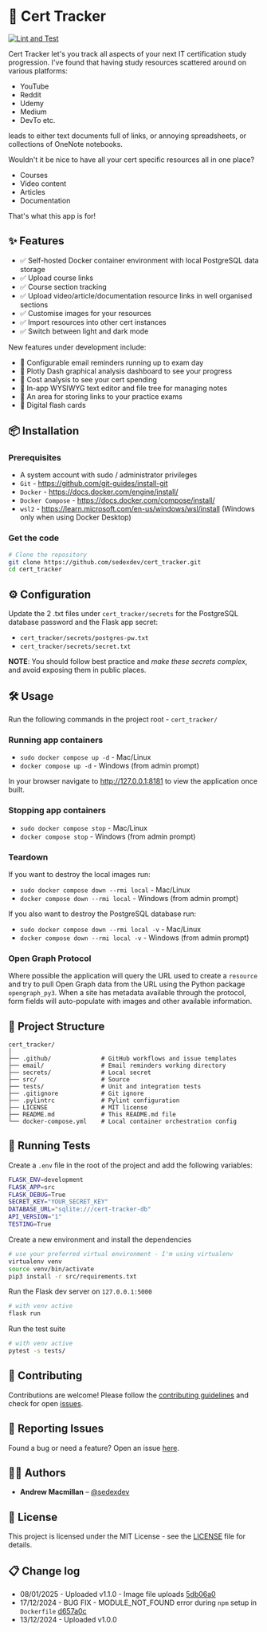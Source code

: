 # 📘 Cert Tracker

[![Lint and Test](https://github.com/sedexdev/cert_tracker/actions/workflows/test.yml/badge.svg)](https://github.com/sedexdev/cert_tracker/actions/workflows/test.yml)

Cert Tracker let's you track all aspects of your next IT certification study progression. I've found that having study resources scattered around on various platforms:

- YouTube
- Reddit
- Udemy
- Medium
- DevTo etc.

leads to either text documents full of links, or annoying spreadsheets, or collections of OneNote notebooks.

Wouldn't it be nice to have all your cert specific resources all in one place?

- Courses
- Video content
- Articles
- Documentation

That's what this app is for!

## ✨ Features

- ✅ Self-hosted Docker container environment with local PostgreSQL data storage
- ✅ Upload course links
- ✅ Course section tracking
- ✅ Upload video/article/documentation resource links in well organised sections
- ✅ Customise images for your resources
- ✅ Import resources into other cert instances
- ✅ Switch between light and dark mode

New features under development include:

- 📌 Configurable email reminders running up to exam day
- 📌 Plotly Dash graphical analysis dashboard to see your progress
- 📌 Cost analysis to see your cert spending
- 📌 In-app WYSIWYG text editor and file tree for managing notes
- 📌 An area for storing links to your practice exams
- 📌 Digital flash cards

## 📦 Installation

### Prerequisites

- A system account with sudo / administrator privileges
- `Git` - https://github.com/git-guides/install-git
- `Docker` - https://docs.docker.com/engine/install/
- `Docker Compose` - https://docs.docker.com/compose/install/
- `wsl2` - https://learn.microsoft.com/en-us/windows/wsl/install (Windows only when using Docker Desktop)

### Get the code

```bash
# Clone the repository
git clone https://github.com/sedexdev/cert_tracker.git
cd cert_tracker
```

## ⚙️ Configuration

Update the 2 .txt files under `cert_tracker/secrets` for the PostgreSQL database password and the Flask app secret:

- `cert_tracker/secrets/postgres-pw.txt`
- `cert_tracker/secrets/secret.txt`

**NOTE**: You should follow best practice and _make these secrets complex_, and avoid exposing them in public places.

## 🛠️ Usage

Run the following commands in the project root - `cert_tracker/`

### Running app containers

- `sudo docker compose up -d` - Mac/Linux
- `docker compose up -d` - Windows (from admin prompt)

In your browser navigate to http://127.0.0.1:8181 to view the application once built.

### Stopping app containers

- `sudo docker compose stop` - Mac/Linux
- `docker compose stop` - Windows (from admin prompt)

### Teardown

If you want to destroy the local images run:

- `sudo docker compose down --rmi local` - Mac/Linux
- `docker compose down --rmi local` - Windows (from admin prompt)

If you also want to destroy the PostgreSQL database run:

- `sudo docker compose down --rmi local -v` - Mac/Linux
- `docker compose down --rmi local -v` - Windows (from admin prompt)

### Open Graph Protocol

Where possible the application will query the URL used to create a `resource` and try to pull Open Graph data from the URL using the Python package `opengraph_py3`. When a site has metadata available through the protocol, form fields will auto-populate with images and other available information.

## 📂 Project Structure

```
cert_tracker/
│
├── .github/              # GitHub workflows and issue templates
├── email/                # Email reminders working directory
├── secrets/              # Local secret
├── src/                  # Source
├── tests/                # Unit and integration tests
├── .gitignore            # Git ignore
├── .pylintrc             # Pylint configuration
├── LICENSE               # MIT license
├── README.md             # This README.md file
└── docker-compose.yml    # Local container orchestration config
```

## 🧪 Running Tests

Create a `.env` file in the root of the project and add the following variables:

```bash
FLASK_ENV=development
FLASK_APP=src
FLASK_DEBUG=True
SECRET_KEY="YOUR_SECRET_KEY"
DATABASE_URL="sqlite:///cert-tracker-db"
API_VERSION="1"
TESTING=True
```

Create a new environment and install the dependencies

```bash
# use your preferred virtual environment - I'm using virtualenv
virtualenv venv
source venv/bin/activate
pip3 install -r src/requirements.txt
```

Run the Flask dev server on `127.0.0.1:5000`

```bash
# with venv active
flask run
```

Run the test suite

```bash
# with venv active
pytest -s tests/
```

## 🙌 Contributing

Contributions are welcome! Please follow the [contributing guidelines](https://github.com/sedexdev/cert_tracker/blob/main/CONTRIBUTING.md) and check for open [issues](https://github.com/sedexdev/cert_tracker/issues).

## 🐛 Reporting Issues

Found a bug or need a feature? Open an issue [here](https://github.com/sedexdev/cert_tracker/issues).

## 🧑‍💻 Authors

- **Andrew Macmillan** – [@sedexdev](https://github.com/sedexdev)

## 📜 License

This project is licensed under the MIT License - see the [LICENSE](https://github.com/sedexdev/cert_tracker/blob/main/LICENSE) file for details.

## 📋 Change log

- 08/01/2025 - Uploaded v1.1.0 - Image file uploads [5db06a0](https://github.com/sedexdev/cert_tracker/commit/396b4aa80e8df66e1919d6c81675f06155db06a0)
- 17/12/2024 - BUG FIX - MODULE_NOT_FOUND error during `npm` setup in `Dockerfile` [d657a0c](https://github.com/sedexdev/cert_tracker/commit/d657a0ce10e4e38b8623ef92b95b3df77a1ba2da)
- 13/12/2024 - Uploaded v1.0.0
